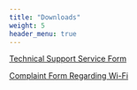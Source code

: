```yaml
---
title: "Downloads"
weight: 5
header_menu: true
---
```


[Technical Support Service Form](https://gndec.ac.in/sites/default/files/computer_complaint.pdf)

[Complaint Form Regarding Wi-Fi](https://gndec.ac.in/sites/default/files/wifi_complaint.pdf)